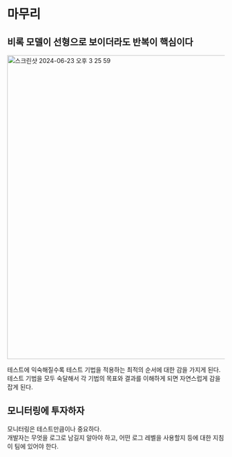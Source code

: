 # 마무리

## 비록 모델이 선형으로 보이더라도 반복이 핵심이다

<img width="702" alt="스크린샷 2024-06-23 오후 3 25 59" src="https://github.com/MoonKimTeam/Effective-Software-Testing/assets/87420630/77f9af48-9f10-40dd-9845-0ed99b08e8eb">

테스트에 익숙해질수록 테스트 기법을 적용하는 최적의 순서에 대한 감을 가지게 된다. <br>
테스트 기법을 모두 숙달해서 각 기법의 목표와 결과를 이해하게 되면 자연스럽게 감을 잡게 된다.

## 모니터링에 투자하자

모니터링은 테스트만큼이나 중요하다. <br>
개발자는 무엇을 로그로 남길지 알아야 하고, 어떤 로그 레벨을 사용할지 등에 대한 지침이 팀에 있어야 한다.





























